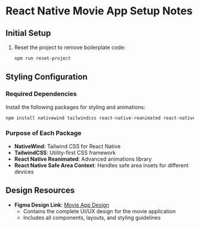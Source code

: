# React Native Movie App Setup Notes

## Initial Setup

1. Reset the project to remove boilerplate code:
    ```bash
    npm run reset-project
    ```

## Styling Configuration

### Required Dependencies

Install the following packages for styling and animations:

```bash
npm install nativewind tailwindcss react-native-reanimated react-native-safe-area-context
```

### Purpose of Each Package

-   **NativeWind**: Tailwind CSS for React Native
-   **TailwindCSS**: Utility-first CSS framework
-   **React Native Reanimated**: Advanced animations library
-   **React Native Safe Area Context**: Handles safe area insets for different devices

## Design Resources

-   **Figma Design Link**: [Movie App Design](https://www.figma.com/design/c6NHYQem8G59odVSijIjl2/Movie-App-w--React-Native?node-id=2-2&p=f&t=XYKsEqygeLB3WBCC-0)
    -   Contains the complete UI/UX design for the movie application
    -   Includes all components, layouts, and styling guidelines

